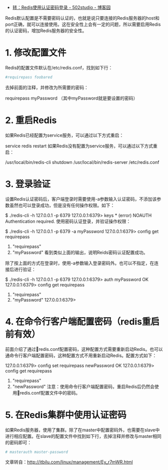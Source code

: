 

* [转：Redis使用认证密码登录 - 502studio - 博客园 ](http://www.cnblogs.com/machanghai/p/5497043.html)

Redis默认配置是不需要密码认证的，也就是说只要连接的Redis服务器的host和port正确，就可以连接使用。这在安全性上会有一定的问题，所以需要启用Redis的认证密码，增加Redis服务器的安全性。

# 1. 修改配置文件

Redis的配置文件默认在/etc/redis.conf，找到如下行：
```conf
#requirepass foobared
```
去掉前面的注释，并修改为所需要的密码：

requirepass myPassword （其中myPassword就是要设置的密码）

# 2. 重启Redis

如果Redis已经配置为service服务，可以通过以下方式重启：

service redis restart
如果Redis没有配置为service服务，可以通过以下方式重启：

/usr/local/bin/redis-cli shutdown
/usr/local/bin/redis-server /etc/redis.conf
# 3. 登录验证

设置Redis认证密码后，客户端登录时需要使用-a参数输入认证密码，不添加该参数虽然也可以登录成功，但是没有任何操作权限。如下：

$ ./redis-cli -h 127.0.0.1 -p 6379
127.0.0.1:6379> keys *
(error) NOAUTH Authentication required.
使用密码认证登录，并验证操作权限：

$ ./redis-cli -h 127.0.0.1 -p 6379 -a myPassword
127.0.0.1:6379> config get requirepass
1) "requirepass"
2) "myPassword"
看到类似上面的输出，说明Reids密码认证配置成功。

除了按上面的方式在登录时，使用-a参数输入登录密码外。也可以不指定，在连接后进行验证：

$ ./redis-cli -h 127.0.0.1 -p 6379
127.0.0.1:6379> auth myPassword
OK
127.0.0.1:6379> config get requirepass
1) "requirepass"
2) "myPassword"
127.0.0.1:6379> 
# 4. 在命令行客户端配置密码（redis重启前有效）

前面介绍了通过redis.conf配置密码，这种配置方式需要重新启动Redis。也可以通命令行客户端配置密码，这种配置方式不用重新启动Redis。配置方式如下：

127.0.0.1:6379> config set requirepass newPassword
OK
127.0.0.1:6379> config get requirepass
1) "requirepass"
2) "newPassword"
注意：使用命令行客户端配置密码，重启Redis后仍然会使用redis.conf配置文件中的密码。

 

# 5. 在Redis集群中使用认证密码

如果Redis服务器，使用了集群。除了在master中配置密码外，也需要在slave中进行相应配置。在slave的配置文件中找到如下行，去掉注释并修改与master相同的密码即可：

```conf
# masterauth master-password
```

文章转自：http://itbilu.com/linux/management/Ey_r7mWR.html
